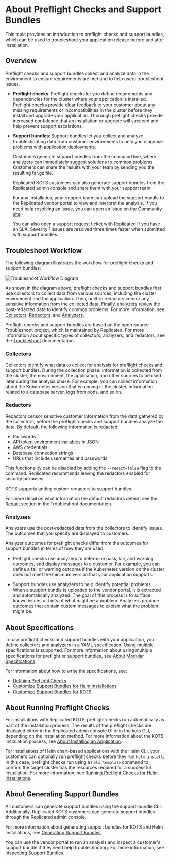 # About Preflight Checks and Support Bundles

This topic provides an introduction to preflight checks and support
bundles, which can be used to troubleshoot your application release before and after installation.

## Overview

Preflight checks and support bundles collect and analyze data in the environment to ensure requirements are met and to help users troubleshoot issues.

* **Preflight checks**: Preflight checks let you define requirements and dependencies for the cluster where your application is installed. Preflight checks provide clear
feedback to your customer about any missing requirements or incompatibilities in
the cluster before they install and upgrade your application. Thorough preflight checks provide increased confidence that an installation or upgrade will succeed and help prevent support escalations.

* **Support bundles**: Support bundles let you collect and analyze troubleshooting data
from customer environments to help you diagnose problems with application
deployments.

  Customers generate support bundles from the command line, where analyzers can immediately suggest solutions to common problems. Customers can share the results with your team by sending you the resulting tar.gz file.
  
  Replicated KOTS customers can also generate support bundles from the Replicated admin console and share them with your support team.

  For any installation, your support team can upload the support bundle to the Replicated vendor portal to view and interpret the analysis. If you need help resolving an issue, you can open an issue on the [Community site](https://community.replicated.com/). 
  
  You can also open a support request ticket with Replicated if you have an SLA. Severity 1 issues are resolved three times faster when submitted with support bundles.

## Troubleshoot Workflow

The following diagram illustrates the workflow for preflight checks and support bundles:

![Troubleshoot Workflow Diagram](/images/troubleshoot-workflow-diagram.png)

As shown in the diagram above, preflight checks and support bundles first use collectors to collect data from various sources, including the cluster environment and the application. Then, built-in redactors censor any sensitive information from the collected data. Finally, analyzers review the post-redacted data to identify common problems. For more information, see [Collectors](#collectors), [Redactors](#redactors), and [Analyzers](#analyzers).

Preflight checks and support bundles are based on the open-source Troubleshoot project, which is maintained by Replicated. For more information about specific types of collectors, analyzers, and redactors, see the [Troubleshoot](https://troubleshoot.sh/) documentation.

### Collectors
Collectors identify what data to collect for analysis for preflight checks and support bundles. During the collection phase, information is collected from the cluster, the environment, the application, and other sources to be used later during the analysis phase. For example, you can collect information about the Kubernetes version that is running in the cluster, information related to a database server, logs from pods, and so on.

### Redactors
Redactors censor sensitive customer information from the data gathered by the collectors, before the preflight checks and support bundles analyze the data. By default, the following information is redacted:

- Passwords
- API token environment variables in JSON
- AWS credentials
- Database connection strings
- URLs that include usernames and passwords

This functionality can be disabled by adding the `--redact=false` flag to the command. Replicated recommends leaving the redactors enabled for security purposes. 

KOTS supports adding custom redactors to support bundles.

For more detail on what information the default redactors detect, see the [Redact](https://troubleshoot.sh/docs/redact/) section in the Troubleshoot documentation.

### Analyzers
Analyzers use the post-redacted data from the collectors to identify issues. The outcomes that you specify are displayed to customers.

Analyzer outcomes for preflight checks differ from the outcomes for support bundles in terms of how they are used:

- Preflight checks use analyzers to determine pass, fail, and warning outcomes, and display messages to a customer. For example, you can define a fail or warning outcome if the Kubernetes version on the cluster does not meet the minimum version that your application supports.

- Support bundles use analyzers to help identify potential problems. When a support bundle is uploaded to the vendor portal, it is extracted and automatically analyzed. The goal of this process is to surface known issues or hints of what might be a problem. Analyzers produce outcomes that contain custom messages to explain what the problem might be.

## About Specifications

To use preflight checks and support bundles with your application, you define collectors and analyzers in a YAML specification. Using multiple specifications is supported. For more information about using multiple specifications for preflight or support bundles, see [About Modular Specifications](support-modular-support-bundle-specs).

For information about how to write the specifications, see:
  - [Defining Preflight Checks](preflight-defining)
  - [Customize Support Bundles for Helm Installations](support-bundle-helm-customizing)
  - [Customize Support Bundles for KOTS](support-bundle-kots-customizing)

## About Running Preflight Checks

For installations with Replicated KOTS, preflight checks run automatically as part of the installation process. The results of the preflight checks are displayed either in the Replicated admin console UI or in the kots CLI, depending on the installation method. For more information about the KOTS installation process, see [About Installing an Application](/enterprise/installing-overview).

For installations of Helm chart-based applications with the Helm CLI, your customers can optionally run preflight checks before they run `helm install`. In this case, preflight checks run using a `helm template` command to confirm the target cluster has the resources required for a successful installation. For more information, see [Running Preflight Checks for Helm Installations](preflight-running).

## About Generating Support Bundles

All customers can generate support bundles using the support-bundle CLI. Additionally, Replicated KOTS customers can generate support bundles through the Replicated admin console. 

For more information about generating support bundles for KOTS and Helm installations, see [Generating Support Bundles](support-bundle-generating).

You can use the vendor portal to run an analysis and inspect a customer's support bundle if they need help troubleshooting. For more information, see [Inspecting Support Bundles](support-inspecting-support-bundles).